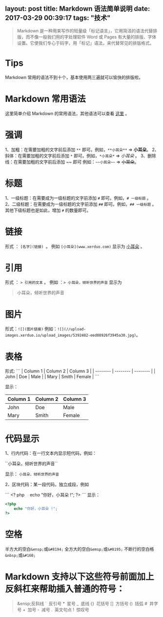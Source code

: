 layout: post
title: Markdown 语法简单说明
date: 2017-03-29 00:39:17
tags: "技术"
---
>Markdown 是一种用来写作的轻量级「标记语言」，它用简洁的语法代替排版，而不像一般我们用的字处理软件 Word 或 Pages 有大量的排版、字体设置。它使我们专心于码字，用「标记」语法，来代替常见的排版格式。

# Tips
Markdown 常用的语法不到十个，基本使用两三遍就可以愉快的排版啦。

# Markdown 常用语法
这里简单介绍 Markdown 的常用语法，其他语法可以查看 [这里](http://www.appinn.com/markdown/) 。

# 强调
1、加粗：在需要加粗的文字前后添加 ``**`` 即可。例如，``**小耳朵**`` => **小耳朵**。
2、斜体：在需要加粗的文字前后添加 ``*`` 即可。例如，``*小耳朵*`` => *小耳朵* 。
3、删除线：在需要加粗的文字前后添加 ~~ 即可 例如：``~~小耳朵~~`` => ~~小耳朵~~。

# 标题
1、一级标题：在需要成为一级标题的文字前添加 `#` 即可。例如，`# 一级标题` 。
2、二级标题：在需要成为一级标题的文字前添加 `##` 即可。例如，`## 一级标题` 。
其他下级标题也是如此，增加 `#` 的数量即可。 
<!--more-->
# 链接

形式 ： ``[名字](链接) ``。
例如 ``[小耳朵](www.xerduo.com)`` 显示为 [小耳朵](www.xerduo.com) 。

# 引用
形式 ： ``> 引用的文本`` 。
例如 ：``> 小耳朵，倾听世界的声音`` 显示为 

> 小耳朵，倾听世界的声音

# 图片
形式：``![](图片链接)``
例如：``![](//upload-images.xerduo.io/upload_images/5392482-eed08926f3945a30.jpg)``。

# 表格
形式:
\`\`\`
| Column 1 | Column 2 | Column 3 |
| -------- | -------- | -------- |
| John     | Doe      | Male     |
| Mary     | Smith    | Female   |
\`\`\`

显示：

| Column 1 | Column 2 | Column 3 |
| -------- | -------- | -------- |
| John     | Doe      | Male     |
| Mary     | Smith    | Female   |

# 代码显示
1、行内代码：在一行文本内显示短代码，例如：

\`\`小耳朵，倾听世界的声音\`\`

显示：
``小耳朵，倾听世界的声音``

2、区块代码：某一段代码，独立成段，例如

\`\`\`
&lt;? php
&emsp;echo "你好，小耳朵 !";
?>
\`\`\`
显示：
```php
<?php
    echo "你好，小耳朵 !";
?>
```
# 空格
半方大的空白``&ensp;``或``&#8194;``
全方大的空白``&emsp;``或``&#8195;``
不断行的空白格``&nbsp;``或``&#160;``

# Markdown 支持以下这些符号前面加上反斜杠来帮助插入普通的符号：
>\&ensp;反斜线
`&ensp;反引号
*&ensp;星号
_&ensp;底线
{}&ensp;花括号
[]&ensp;方括号
()&ensp;括弧
#&ensp;井字号
+&ensp;加号
-&ensp;减号
.&ensp;英文句点
!&ensp;惊叹号
